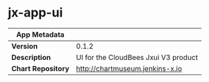 # jx-app-ui

|App Metadata||
|---|---|
| **Version** | 0.1.2 |
| **Description** | UI for the CloudBees Jxui V3 product |
| **Chart Repository** | http://chartmuseum.jenkins-x.io |
